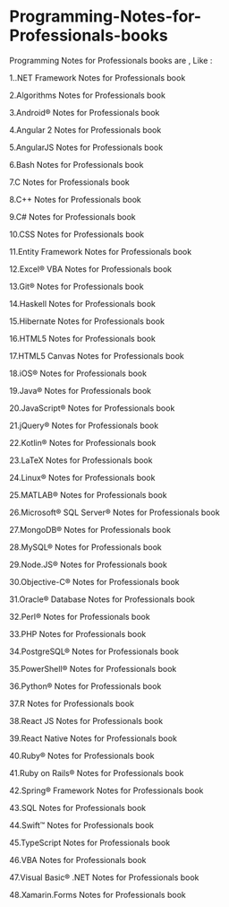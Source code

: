 # Programming-Notes-for-Professionals-books
Programming Notes for Professionals books are , Like :

1..NET Framework Notes for Professionals book 

2.Algorithms Notes for Professionals book

3.Android® Notes for Professionals book

4.Angular 2 Notes for Professionals book

5.AngularJS Notes for Professionals book

6.Bash Notes for Professionals book

7.C Notes for Professionals book

8.C++ Notes for Professionals book

9.C# Notes for Professionals book

10.CSS Notes for Professionals book

11.Entity Framework Notes for Professionals book

12.Excel® VBA Notes for Professionals book

13.Git® Notes for Professionals book

14.Haskell Notes for Professionals book

15.Hibernate Notes for Professionals book

16.HTML5 Notes for Professionals book

17.HTML5 Canvas Notes for Professionals book

18.iOS® Notes for Professionals book

19.Java® Notes for Professionals book

20.JavaScript® Notes for Professionals book

21.jQuery® Notes for Professionals book

22.Kotlin® Notes for Professionals book

23.LaTeX Notes for Professionals book

24.Linux® Notes for Professionals book

25.MATLAB® Notes for Professionals book

26.Microsoft® SQL Server® Notes for Professionals book

27.MongoDB® Notes for Professionals book

28.MySQL® Notes for Professionals book

29.Node.JS® Notes for Professionals book

30.Objective-C® Notes for Professionals book

31.Oracle® Database Notes for Professionals book

32.Perl® Notes for Professionals book

33.PHP Notes for Professionals book

34.PostgreSQL® Notes for Professionals book

35.PowerShell® Notes for Professionals book

36.Python® Notes for Professionals book

37.R Notes for Professionals book

38.React JS Notes for Professionals book

39.React Native Notes for Professionals book

40.Ruby® Notes for Professionals book

41.Ruby on Rails® Notes for Professionals book

42.Spring® Framework Notes for Professionals book

43.SQL Notes for Professionals book

44.Swift™ Notes for Professionals book

45.TypeScript Notes for Professionals book

46.VBA Notes for Professionals book

47.Visual Basic® .NET Notes for Professionals book

48.Xamarin.Forms Notes for Professionals book


